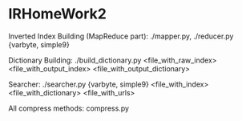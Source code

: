 # IRHomeWork2

Inverted Index Building (MapReduce part): ./mapper.py, ./reducer.py {varbyte, simple9}

Dictionary Building: ./build_dictionary.py <file_with_raw_index> <file_with_output_index> <file_with_output_dictionary>

Searcher: ./searcher.py {varbyte, simple9} <file_with_index> <file_with_dictionary> <file_with_urls>

All compress methods: compress.py
